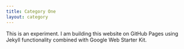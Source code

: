 ```yaml
---
title: Category One
layout: category
---
```

This is an experiment. I am building this website on GitHub Pages using Jekyll functionality combined with Google Web Starter Kit.
